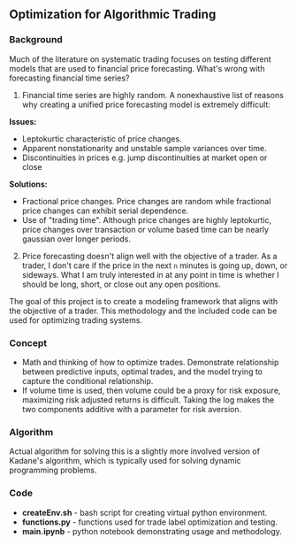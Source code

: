 ## Optimization for Algorithmic Trading

### Background
Much of the literature on systematic trading focuses on testing different 
models that are used to financial price forecasting. What's wrong with 
forecasting financial time series?

1. Financial time series are highly random. A nonexhaustive list of reasons
why creating a unified price forecasting model is extremely difficult:

**Issues:**
- Leptokurtic characteristic of price changes.
- Apparent nonstationarity and unstable sample variances over time.
- Discontinuities in prices e.g. jump discontinuities at market open or close
    
**Solutions:**
- Fractional price changes. Price changes are random while fractional price
changes can exhibit serial dependence.
- Use of "trading time". Although price changes are highly leptokurtic, price
changes over transaction or volume based time can be nearly gaussian over 
longer periods.

2. Price forecasting doesn't align well with the objective of a trader. As a trader, 
I don't care if the price in the next `n` minutes is going up, down, or sideways. 
What I am truly interested in at any point in time is whether I should be long, 
short, or close out any open positions. 

The goal of this project is to create a modeling framework that aligns with the 
objective of a trader. This methodology and the included code can be used for 
optimizing trading systems.

### Concept
- Math and thinking of how to optimize trades. Demonstrate relationship between 
predictive inputs, optimal trades, and the model trying to capture the conditional 
relationship.
- If volume time is used, then volume could be a proxy for risk exposure, maximizing 
risk adjusted returns is difficult. Taking the log makes the two components additive 
with a parameter for risk aversion.

### Algorithm
Actual algorithm for solving this is a slightly more involved version of Kadane's 
algorithm, which is typically used for solving dynamic programming problems.

### Code
- **createEnv.sh** - bash script for creating virtual python environment.
- **functions.py** - functions used for trade label optimization and testing.
- **main.ipynb** - python notebook demonstrating usage and methodology.
